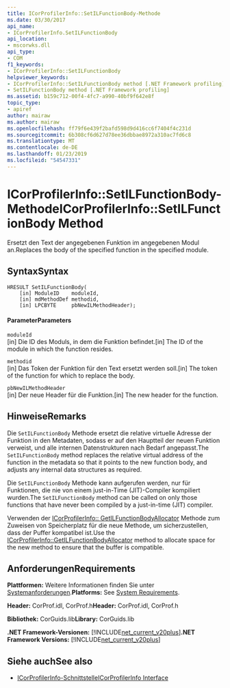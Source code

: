 ```yaml
---
title: ICorProfilerInfo::SetILFunctionBody-Methode
ms.date: 03/30/2017
api_name:
- ICorProfilerInfo.SetILFunctionBody
api_location:
- mscorwks.dll
api_type:
- COM
f1_keywords:
- ICorProfilerInfo::SetILFunctionBody
helpviewer_keywords:
- ICorProfilerInfo::SetILFunctionBody method [.NET Framework profiling]
- SetILFunctionBody method [.NET Framework profiling]
ms.assetid: b159c712-00f4-4fc7-a990-40bf9f642e8f
topic_type:
- apiref
author: mairaw
ms.author: mairaw
ms.openlocfilehash: ff79f6e439f2bafd598d9d416cc6f7404f4c231d
ms.sourcegitcommit: 6b308cf6d627d78ee36dbbae8972a310ac7fd6c8
ms.translationtype: MT
ms.contentlocale: de-DE
ms.lasthandoff: 01/23/2019
ms.locfileid: "54547331"
---
```

# <a name="icorprofilerinfosetilfunctionbody-method"></a><span data-ttu-id="9a560-102">ICorProfilerInfo::SetILFunctionBody-Methode</span><span class="sxs-lookup"><span data-stu-id="9a560-102">ICorProfilerInfo::SetILFunctionBody Method</span></span>
<span data-ttu-id="9a560-103">Ersetzt den Text der angegebenen Funktion im angegebenen Modul an.</span><span class="sxs-lookup"><span data-stu-id="9a560-103">Replaces the body of the specified function in the specified module.</span></span>  
  
## <a name="syntax"></a><span data-ttu-id="9a560-104">Syntax</span><span class="sxs-lookup"><span data-stu-id="9a560-104">Syntax</span></span>  
  
```  
HRESULT SetILFunctionBody(  
    [in] ModuleID    moduleId,  
    [in] mdMethodDef methodid,  
    [in] LPCBYTE     pbNewILMethodHeader);  
```  
  
#### <a name="parameters"></a><span data-ttu-id="9a560-105">Parameter</span><span class="sxs-lookup"><span data-stu-id="9a560-105">Parameters</span></span>  
 `moduleId`  
 <span data-ttu-id="9a560-106">[in] Die ID des Moduls, in dem die Funktion befindet.</span><span class="sxs-lookup"><span data-stu-id="9a560-106">[in] The ID of the module in which the function resides.</span></span>  
  
 `methodid`  
 <span data-ttu-id="9a560-107">[in] Das Token der Funktion für den Text ersetzt werden soll.</span><span class="sxs-lookup"><span data-stu-id="9a560-107">[in] The token of the function for which to replace the body.</span></span>  
  
 `pbNewILMethodHeader`  
 <span data-ttu-id="9a560-108">[in] Der neue Header für die Funktion.</span><span class="sxs-lookup"><span data-stu-id="9a560-108">[in] The new header for the function.</span></span>  
  
## <a name="remarks"></a><span data-ttu-id="9a560-109">Hinweise</span><span class="sxs-lookup"><span data-stu-id="9a560-109">Remarks</span></span>  
 <span data-ttu-id="9a560-110">Die `SetILFunctionBody` Methode ersetzt die relative virtuelle Adresse der Funktion in den Metadaten, sodass er auf den Hauptteil der neuen Funktion verweist, und alle internen Datenstrukturen nach Bedarf angepasst.</span><span class="sxs-lookup"><span data-stu-id="9a560-110">The `SetILFunctionBody` method replaces the relative virtual address of the function in the metadata so that it points to the new function body, and adjusts any internal data structures as required.</span></span>  
  
 <span data-ttu-id="9a560-111">Die `SetILFunctionBody` Methode kann aufgerufen werden, nur für Funktionen, die nie von einem just-in-Time (JIT)-Compiler kompiliert wurden.</span><span class="sxs-lookup"><span data-stu-id="9a560-111">The `SetILFunctionBody` method can be called on only those functions that have never been compiled by a just-in-time (JIT) compiler.</span></span>  
  
 <span data-ttu-id="9a560-112">Verwenden der [ICorProfilerInfo:: GetILFunctionBodyAllocator](../../../../docs/framework/unmanaged-api/profiling/icorprofilerinfo-getilfunctionbodyallocator-method.md) Methode zum Zuweisen von Speicherplatz für die neue Methode, um sicherzustellen, dass der Puffer kompatibel ist.</span><span class="sxs-lookup"><span data-stu-id="9a560-112">Use the [ICorProfilerInfo::GetILFunctionBodyAllocator](../../../../docs/framework/unmanaged-api/profiling/icorprofilerinfo-getilfunctionbodyallocator-method.md) method to allocate space for the new method to ensure that the buffer is compatible.</span></span>  
  
## <a name="requirements"></a><span data-ttu-id="9a560-113">Anforderungen</span><span class="sxs-lookup"><span data-stu-id="9a560-113">Requirements</span></span>  
 <span data-ttu-id="9a560-114">**Plattformen:** Weitere Informationen finden Sie unter [Systemanforderungen](../../../../docs/framework/get-started/system-requirements.md).</span><span class="sxs-lookup"><span data-stu-id="9a560-114">**Platforms:** See [System Requirements](../../../../docs/framework/get-started/system-requirements.md).</span></span>  
  
 <span data-ttu-id="9a560-115">**Header:** CorProf.idl, CorProf.h</span><span class="sxs-lookup"><span data-stu-id="9a560-115">**Header:** CorProf.idl, CorProf.h</span></span>  
  
 <span data-ttu-id="9a560-116">**Bibliothek:** CorGuids.lib</span><span class="sxs-lookup"><span data-stu-id="9a560-116">**Library:** CorGuids.lib</span></span>  
  
 <span data-ttu-id="9a560-117">**.NET Framework-Versionen:** [!INCLUDE[net_current_v20plus](../../../../includes/net-current-v20plus-md.md)]</span><span class="sxs-lookup"><span data-stu-id="9a560-117">**.NET Framework Versions:** [!INCLUDE[net_current_v20plus](../../../../includes/net-current-v20plus-md.md)]</span></span>  
  
## <a name="see-also"></a><span data-ttu-id="9a560-118">Siehe auch</span><span class="sxs-lookup"><span data-stu-id="9a560-118">See also</span></span>
- [<span data-ttu-id="9a560-119">ICorProfilerInfo-Schnittstelle</span><span class="sxs-lookup"><span data-stu-id="9a560-119">ICorProfilerInfo Interface</span></span>](../../../../docs/framework/unmanaged-api/profiling/icorprofilerinfo-interface.md)
